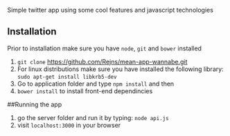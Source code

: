 Simple twitter app using some cool features and javascript technologies

## Installation
Prior to installation make sure you have `node`, `git` and `bower` installed

1. `git clone` https://github.com/Rejns/mean-app-wannabe.git
2. For linux distributions make sure you have installed the following library: `sudo apt-get install libkrb5-dev`
3. Go to application folder and type `npm install` and then
4. `bower install` to install front-end dependincies

##Running the app 
1. go the server folder and run it by typing: `node api.js`
2. visit `localhost:3000` in your browser
